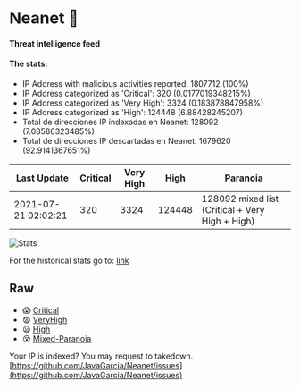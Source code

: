 # Neanet :hocho:
#### Threat intelligence feed
#### The stats:

- IP Address with malicious activities reported: 1807712 (100%)
- IP Address categorized as 'Critical':  320 (0.0177019348215%)
- IP Address categorized as 'Very High':  3324 (0.183878847958%)
- IP Address categorized as 'High':  124448 (6.88428245207)
- Total de direcciones IP indexadas en Neanet:  128092 (7.08586323485%)
- Total de direcciones IP descartadas en Neanet:  1679620 (92.9141367651%)

| Last Update | Critical | Very High | High | Paranoia |
| --- | --- | --- | --- | --- |
| 2021-07-21 02:02:21 | 320 | 3324 | 124448 | 128092 mixed list (Critical + Very High + High)|

![Stats](https://docs.google.com/spreadsheets/d/e/2PACX-1vSnaNMIXVabIpDJjufMlzH7poXnshF3mgd8Is1g9ytUEzVsP5my4Trn8f-xkoLLQ38xpL3HtmUexLo6/pubchart?oid=501124687&format=image)

For the historical stats go to: [link](/stats.csv)
## Raw
- :scream: [Critical](https://raw.githubusercontent.com/JavaGarcia/Neanet/master/blacklists/neanet_critical.txt)
- :fearful: [VeryHigh](https://raw.githubusercontent.com/JavaGarcia/Neanet/master/blacklists/neanet_veryHigh.txtt)
- :frowning: [High](https://raw.githubusercontent.com/JavaGarcia/Neanet/master/blacklists/neanet_high.txt)
- :dizzy_face: [Mixed-Paranoia](https://raw.githubusercontent.com/JavaGarcia/Neanet/master/blacklists/neanet_all.txt)


Your IP is indexed? You may request to takedown. [https://github.com/JavaGarcia/Neanet/issues](https://github.com/JavaGarcia/Neanet/issues)













































































































































































































































































































































































































































































































































































































































































































































































































































































































































































































































































































































































































































































































































































































































































































































































































































































































































































































































































































































































































































































































































































































































































































































































































































































































































































































































































































































































































































































































































































































































































































































































































































































































































































































































































































































































































































































































































































































































































































































































































































































































































































































































































































































































































































































































































































































































































































































































































































































































































































































































































































































































































































































































































































































































































































































































































































































































































































































































































































































































































































































































































































































































































































































































































































































































































































































































































































































































































































































































































































































































































































































































































































































































































































































































































































































































































































































































































































































































































































